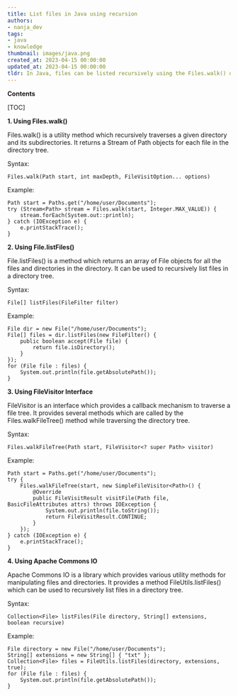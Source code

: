 ```yaml
---
title: List files in Java using recursion
authors:
- nanja_dev
tags:
- java
- knowledge
thumbnail: images/java.png
created_at: 2023-04-15 00:00:00
updated_at: 2023-04-15 00:00:00
tldr: In Java, files can be listed recursively using the Files.walk() or Files.find() methods.
---
```


**Contents**

[TOC]

**1. Using Files.walk()**

Files.walk() is a utility method which recursively traverses a given directory and its subdirectories. It returns a Stream of Path objects for each file in the directory tree.

Syntax:

```
Files.walk(Path start, int maxDepth, FileVisitOption... options)
```

Example:

```
Path start = Paths.get("/home/user/Documents");
try (Stream<Path> stream = Files.walk(start, Integer.MAX_VALUE)) {
    stream.forEach(System.out::println);
} catch (IOException e) {
    e.printStackTrace();
}
```

**2. Using File.listFiles()**

File.listFiles() is a method which returns an array of File objects for all the files and directories in the directory. It can be used to recursively list files in a directory tree.

Syntax:

```
File[] listFiles(FileFilter filter)
```

Example:

```
File dir = new File("/home/user/Documents");
File[] files = dir.listFiles(new FileFilter() {
    public boolean accept(File file) {
        return file.isDirectory();
    }
});
for (File file : files) {
    System.out.println(file.getAbsolutePath());
}
```

**3. Using FileVisitor Interface**

FileVisitor is an interface which provides a callback mechanism to traverse a file tree. It provides several methods which are called by the Files.walkFileTree() method while traversing the directory tree.

Syntax:

```
Files.walkFileTree(Path start, FileVisitor<? super Path> visitor)
```

Example:

```
Path start = Paths.get("/home/user/Documents");
try {
    Files.walkFileTree(start, new SimpleFileVisitor<Path>() {
        @Override
        public FileVisitResult visitFile(Path file, BasicFileAttributes attrs) throws IOException {
            System.out.println(file.toString());
            return FileVisitResult.CONTINUE;
        }
    });
} catch (IOException e) {
    e.printStackTrace();
}
```

**4. Using Apache Commons IO**

Apache Commons IO is a library which provides various utility methods for manipulating files and directories. It provides a method FileUtils.listFiles() which can be used to recursively list files in a directory tree.

Syntax:

```
Collection<File> listFiles(File directory, String[] extensions, boolean recursive)
```

Example:

```
File directory = new File("/home/user/Documents");
String[] extensions = new String[] { "txt" };
Collection<File> files = FileUtils.listFiles(directory, extensions, true);
for (File file : files) {
    System.out.println(file.getAbsolutePath());
}
```
